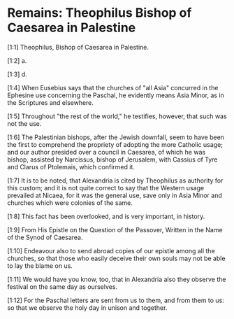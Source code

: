 # Remains: Theophilus Bishop of Caesarea in Palestine

[1:1] Theophilus, Bishop of Caesarea in Palestine.

[1:2] a.

[1:3] d.

[1:4] When Eusebius says that the churches of "all Asia" concurred in the Ephesine use concerning the Paschal, he evidently means Asia Minor, as in the Scriptures and elsewhere.

[1:5] Throughout "the rest of the world," he testifies, however, that such was not the use.

[1:6] The Palestinian bishops, after the Jewish downfall, seem to have been the first to comprehend the propriety of adopting the more Catholic usage; and our author presided over a council in Caesarea, of which he was bishop, assisted by Narcissus, bishop of Jerusalem, with Cassius of Tyre and Clarus of Ptolemais, which confirmed it.

[1:7] It is to be noted, that Alexandria is cited by Theophilus as authority for this custom; and it is not quite correct to say that the Western usage prevailed at Nicaea, for it was the general use, save only in Asia Minor and churches which were colonies of the same.

[1:8] This fact has been overlooked, and is very important, in history.

[1:9] From His Epistle on the Question of the Passover, Written in the Name of the Synod of Caesarea.

[1:10] Endeavour also to send abroad copies of our epistle among all the churches, so that those who easily deceive their own souls may not be able to lay the blame on us.

[1:11] We would have you know, too, that in Alexandria also they observe the festival on the same day as ourselves.

[1:12] For the Paschal letters are sent from us to them, and from them to us:  so that we observe the holy day in unison and together.

